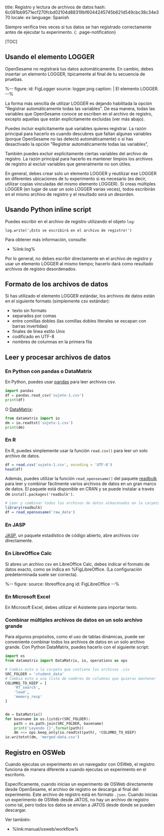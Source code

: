 title: Registro y lectura de archivos de datos
hash: 6c081bb9571ecf270fcbd02104d88319bf6044245745b621d549cbc38c34e370
locale: es
language: Spanish

Siempre verifica tres veces si tus datos se han registrado correctamente antes de ejecutar tu experimento.
{: .page-notification}

[TOC]

## Usando el elemento LOGGER

OpenSesame no registrará tus datos automáticamente. En cambio, debes insertar un elemento LOGGER, típicamente al final de tu secuencia de pruebas.

%--
figure:
 id: FigLogger
 source: logger.png
 caption: |
  El elemento LOGGER.
--%

La forma más sencilla de utilizar LOGGER es dejando habilitada la opción "Registrar automáticamente todas las variables". De esa manera, todas las variables que OpenSesame conoce se escriben en el archivo de registro, excepto aquellas que están explícitamente excluidas (ver más abajo).

Puedes incluir explícitamente qué variables quieres registrar. La razón principal para hacerlo es cuando descubres que faltan algunas variables (porque OpenSesame no las detectó automáticamente) o si has desactivado la opción "Registrar automáticamente todas las variables",

También puedes excluir explícitamente ciertas variables del archivo de registro. La razón principal para hacerlo es mantener limpios los archivos de registro al excluir variables que generalmente no son útiles.

En general, debes crear solo un elemento LOGGER y reutilizar ese LOGGER en diferentes ubicaciones de tu experimento si es necesario (es decir, utilizar copias vinculadas del mismo elemento LOGGER). Si creas múltiples LOGGER (en lugar de usar un solo LOGGER varias veces), todos escribirán en el mismo archivo de registro y el resultado será un desorden.

## Usando Python inline script

Puedes escribir en el archivo de registro utilizando el objeto `log`:

~~~ .python
log.write('¡Esto se escribirá en el archivo de registro!')
~~~

Para obtener más información, consulte:

- %link:log%

Por lo general, no debes escribir directamente en el archivo de registro y usar un elemento LOGGER al mismo tiempo; hacerlo dará como resultado archivos de registro desordenados.

## Formato de los archivos de datos

Si has utilizado el elemento LOGGER estándar, los archivos de datos están en el siguiente formato (simplemente csv estándar):

- texto sin formato
- separados por comas
- entre comillas dobles (las comillas dobles literales se escapan con barras invertidas)
- finales de línea estilo Unix
- codificado en UTF-8
- nombres de columnas en la primera fila

## Leer y procesar archivos de datos

### En Python con pandas o DataMatrix

En Python, puedes usar [pandas](http://pandas.pydata.org/) para leer archivos csv.

```python
import pandas
df = pandas.read_csv('sujeto-1.csv')
print(df)
```

O [DataMatrix](https://datamatrix.cogsci.nl/):

```python
from datamatrix import io
dm = io.readtxt('sujeto-1.csv')
print(dm)
```

### En R

En R, puedes simplemente usar la función `read.csv()` para leer un solo archivo de datos.

~~~ .R
df = read.csv('sujeto-1.csv', encoding = 'UTF-8')
head(df)
~~~

Además, puedes utilizar la función `read_opensesame()` del paquete [readbulk](https://github.com/pascalkieslich/readbulk) para leer y combinar fácilmente varios archivos de datos en un gran marco de datos. El paquete está disponible en CRAN y se puede instalar a través de `install.packages('readbulk')`.

~~~ .R
# Leer y combinar todos los archivos de datos almacenados en la carpeta "raw_data"
library(readbulk)
df = read_opensesame('raw_data')
~~~

### En JASP

[JASP](http://jasp-stats.org/), un paquete estadístico de código abierto, abre archivos csv directamente.

### En LibreOffice Calc

Si abres un archivo csv en LibreOffice Calc, debes indicar el formato de datos exacto, como se indica en %FigLibreOffice. (La configuración predeterminada suele ser correcta).

%--
figure:
 source: libreoffice.png
 id: FigLibreOffice
--%

### En Microsoft Excel

En Microsoft Excel, debes utilizar el Asistente para importar texto.

### Combinar múltiples archivos de datos en un solo archivo grande

Para algunos propósitos, como el uso de tablas dinámicas, puede ser conveniente combinar todos los archivos de datos en un solo archivo grande. Con Python DataMatrix, puedes hacerlo con el siguiente script:

```python
import os
from datamatrix import DataMatrix, io, operations as ops

# Cambia esto a la carpeta que contiene los archivos .csv
SRC_FOLDER = 'student_data'
# Cambia esto a una lista de nombres de columnas que quieras mantener
COLUMNS_TO_KEEP = [
    'RT_search',
    'load',
    'memory_resp'
]


dm = DataMatrix()
for basename in os.listdir(SRC_FOLDER):
    path = os.path.join(SRC_FOLDER, basename)
    print('Leyendo {}'.format(path))
    dm <<= ops.keep_only(io.readtxt(path), *COLUMNS_TO_KEEP)
io.writetxt(dm, 'merged-data.csv')
```


## Registro en OSWeb

Cuando ejecutas un experimento en un navegador con OSWeb, el registro funciona de manera diferente a cuando ejecutas un experimento en el escritorio.

Específicamente, cuando inicias un experimento de OSWeb directamente desde OpenSesame, el archivo de registro se descarga al final del experimento. Este archivo de registro está en formato `.json`. Cuando inicias un experimento de OSWeb desde JATOS, no hay un archivo de registro como tal, pero todos los datos se envían a JATOS desde donde se pueden descargar.

Ver también:

- %link:manual/osweb/workflow%



[libreoffice]: http://www.libreoffice.org/
[openoffice]: http://www.openoffice.org/
[gnumeric]: http://projects.gnome.org/gnumeric/
[log-func]: /python/inline-script/#inline_script.log
[codecs]: http://docs.python.org/2/library/codecs.html
[ppa]: https://launchpad.net/~smathot/+archive/cogscinl/